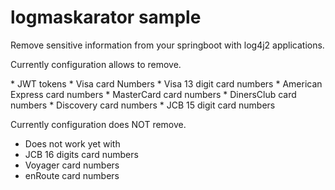 # logmaskarator sample

Remove sensitive information from your springboot with log4j2 applications.

Currently configuration allows to remove.

 <p>
 * JWT tokens
 * Visa card Numbers
 * Visa 13 digit card numbers
 * American Express card numbers
 * MasterCard card numbers
 * DinersClub card numbers
 * Discovery card numbers
 * JCB 15 digit card numbers
<p>
 
 Currently configuration does NOT remove.
 * Does not work yet with
 * JCB 16 digits card numbers
 * Voyager card numbers
 * enRoute card numbers
